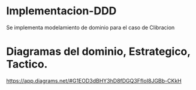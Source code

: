 # Implementacion-DDD

Se implementa modelamiento de dominio para el caso de Clibracion

# Diagramas del dominio, Estrategico, Tactico.

https://app.diagrams.net/#G1EOD3dBHY3hD8fDGQ3FfIoI8JGBb-CKkH
